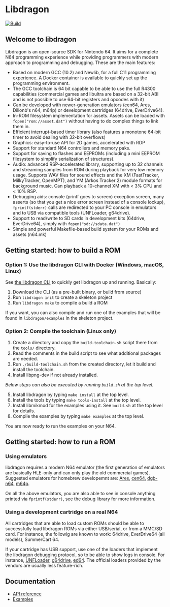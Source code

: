 # Libdragon

[![Build](https://github.com/DragonMinded/libdragon/actions/workflows/ci.yml/badge.svg?branch=trunk)](https://github.com/DragonMinded/libdragon/actions/workflows/ci.yml)

## Welcome to libdragon

Libdragon is an open-source SDK for Nintendo 64. It aims for a complete N64
programming experience while providing programmers with modern approach to
programming and debugging. These are the main features:

* Based on modern GCC (10.2) and Newlib, for a full C11 programming experience.
  A Docker container is available to quickly set up the programming environment.
* The GCC toolchain is 64 bit capable to be able to use the full R4300 capabilities
  (commercial games and libultra are based on a 32-bit ABI and is not possible
  to use 64-bit registers and opcodes with it)
* Can be developed with newer-generation emulators (cen64, Ares, Dillonb's n64,
  m64p) or development cartridges (64drive, EverDrive64).
* In-ROM filesystem implementation for assets. Assets can be loaded with
  `fopen("rom://asset.dat")` without having to do complex things to link them in.
* Efficient interrupt-based timer library (also features a monotone 64-bit
  timer to avoid dealing with 32-bit overflows)
* Graphics: easy-to-use API for 2D games, accelerated with RDP
* Support for standard N64 controllers and memory paks.
* Support for saving to flashes and EEPROMs (including a mini EEPROM
  filesystem to simplify serialization of structures).
* Audio: advanced RSP-accelerated library, supporting up to 32 channels and
  streaming samples from ROM during playback for very low memory usage.
  Supports WAV files for sound effects and the XM (FastTracker, MilkyTracker,
  OpenMPT), and YM (Arkos Tracker 2) module formats for background music. 
  Can playback a 10-channel XM with < 3% CPU and < 10% RSP.
* Debugging aids: console (printf goes to screen) exception screen, many
  asserts (so that you get a nice error screen instead of a console lockup),
  `fprintf(stderr)` calls are redirected to your PC console in emulators
  and to USB via compatible tools (UNFLoader, g64drive).
* Support to read/write to SD cards in development kits (64drive, EverDrive64),
  simply with `fopen("sd://sdata.dat")`
* Simple and powerful Makefile-based build system for your ROMs and assets
  (n64.mk)

## Getting started: how to build a ROM

### Option 1: Use the libdragon CLI with Docker (Windows, macOS, Linux)

See [the libdragon CLI](https://github.com/anacierdem/libdragon-docker) to
quickly get libdragon up and running. Basically:

1. Download the CLI (as a pre-built binary, or build from source)
2. Run `libdragon init` to create a skeleton project
3. Run `libdragon make` to compile a build a ROM

If you want, you can also compile and run one of the examples that will
be found in `libdragon/examples` in the skeleton project.

### Option 2: Compile the toolchain (Linux only)

1. Create a directory and copy the `build-toolchain.sh` script there from the `tools/` directory.
2. Read the comments in the build script to see what additional packages are needed.
3. Run `./build-toolchain.sh` from the created directory, let it build and install the toolchain.
4. Install libpng-dev if not already installed.

*Below steps can also be executed by running `build.sh` at the top level.*

5. Install libdragon by typing `make install` at the top level.
6. Install the tools by typing `make tools-install` at the top level.
7. Install libmikmod for the examples using it. See `build.sh` at the top level for details.
8. Compile the examples by typing `make examples` at the top level.

You are now ready to run the examples on your N64.

## Getting started: how to run a ROM

### Using emulators

libdragon requires a modern N64 emulator (the first generation of emulators
are basically HLE-only and can only play the old commercial games). Suggested
emulators for homebrew developemnt are: [Ares](https://ares-emulator.github.io),
[cen64](https://github.com/n64dev/cen64), [dgb-n64](https://github.com/Dillonb/n64),
[m64p](https://m64p.github.io).

On all the above emulators, you are also able to see in console anything printed
via `fprintf(stderr)`, see the debug library for more information.

### Using a development cartridge on a real N64

All cartridges that are able to load custom ROMs should be able to successfully
load libdragon ROMs via either USB/serial, or from a MMC/SD card. For instance,
the followig are known to work: 64drive, EverDrive64 (all models), SummerCart 64.

If your cartridge has USB support, use one of the loaders that implement the
libdragon debugging protocol, so to be able to show logs in console. For instance,
[UNFLoader](https://github.com/buu342/N64-UNFLoader), [g64drive](https://github.com/rasky/g64drive),
[ed64](https://github.com/anacierdem/ed64). The official loaders provided by
the vendors are usually less feature-rich.

## Documentation

 * [API reference](https://dragonminded.github.io/libdragon/ref/)
 * [Examples](https://github.com/DragonMinded/libdragon/tree/trunk/examples)
